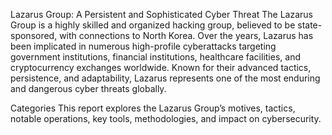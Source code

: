 Lazarus Group: A Persistent and Sophisticated Cyber Threat
The Lazarus Group is a highly skilled and organized hacking group, believed to be state-sponsored, with connections to North Korea. Over the years, Lazarus has been implicated in numerous high-profile cyberattacks targeting government institutions, financial institutions, healthcare facilities, and cryptocurrency exchanges worldwide. Known for their advanced tactics, persistence, and adaptability, Lazarus represents one of the most enduring and dangerous cyber threats globally.

Categories
This report explores the Lazarus Group’s motives, tactics, notable operations, key tools, methodologies, and impact on cybersecurity.
